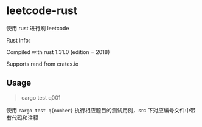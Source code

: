 # leetcode-rust

使用 rust 进行刷 leetcode

Rust info:

Compiled with rust 1.31.0 (edition = 2018)

Supports rand from crates.io

## Usage

> cargo test q001

使用 `cargo test q{number}` 执行相应题目的测试用例，src 下对应编号文件中带有代码和注释
